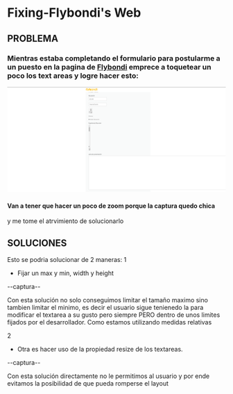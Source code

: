 # Fixing-Flybondi's Web

## PROBLEMA

### Mientras estaba completando el formulario para postularme a un puesto en la pagina de [Flybondi](https://flybondi.breezy.hr/p/0097a6a84e48/apply?token=2157224a6c21&source=Career%20Portal) emprece a toquetear un poco los text areas y logre hacer esto: 

![img](proeblema.png)

#### Van a tener que hacer un poco de zoom porque la captura quedo chica 

y me tome el atrvimiento de solucionarlo



## SOLUCIONES


Esto se podria solucionar de 2 maneras:
1
- Fijar un max y min, width y height 

--captura--

Con esta solución no solo conseguimos limitar el tamaño maximo sino tambien limitar el minimo, es decir el usuario sigue tenienedo la para modificar el textarea a su gusto pero siempre PERO dentro de unos limites fijados por el desarrollador. Como estamos utilizando medidas relativas 

2
- Otra es hacer uso de la propiedad resize de los textareas.

--captura--

Con esta solución directamente no le permitimos al usuario y por ende evitamos la posibilidad de que pueda romperse el layout